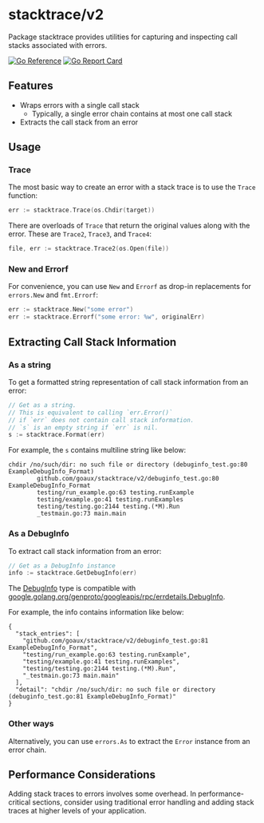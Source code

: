 # stacktrace/v2

Package stacktrace provides utilities for capturing and inspecting call stacks associated with errors.

[![Go Reference](https://pkg.go.dev/badge/github.com/goaux/stacktrace/v2.svg)](https://pkg.go.dev/github.com/goaux/stacktrace/v2)
[![Go Report Card](https://goreportcard.com/badge/github.com/goaux/stacktrace/v2)](https://goreportcard.com/report/github.com/goaux/stacktrace/v2)

## Features

- Wraps errors with a single call stack
  - Typically, a single error chain contains at most one call stack
- Extracts the call stack from an error

## Usage

### Trace

The most basic way to create an error with a stack trace is to use the `Trace` function:

```go
err := stacktrace.Trace(os.Chdir(target))
```

There are overloads of `Trace` that return the original values along with the error.
These are `Trace2`, `Trace3`, and `Trace4`:

```go
file, err := stacktrace.Trace2(os.Open(file))
```

### New and Errorf

For convenience, you can use `New` and `Errorf` as drop-in replacements for `errors.New` and `fmt.Errorf`:

```go
err := stacktrace.New("some error")
err := stacktrace.Errorf("some error: %w", originalErr)
```

## Extracting Call Stack Information

### As a string

To get a formatted string representation of call stack information from an error:

```go
// Get as a string.
// This is equivalent to calling `err.Error()`
// if `err` does not contain call stack information.
// `s` is an empty string if `err` is nil.
s := stacktrace.Format(err)
```

For example, the `s` contains multiline string like below:

```
chdir /no/such/dir: no such file or directory (debuginfo_test.go:80 ExampleDebugInfo_Format)
        github.com/goaux/stacktrace/v2/debuginfo_test.go:80 ExampleDebugInfo_Format
        testing/run_example.go:63 testing.runExample
        testing/example.go:41 testing.runExamples
        testing/testing.go:2144 testing.(*M).Run
        _testmain.go:73 main.main
```

### As a DebugInfo

To extract call stack information from an error:

```go
// Get as a DebugInfo instance
info := stacktrace.GetDebugInfo(err)
```

The [DebugInfo](https://pkg.go.dev/github.com/goaux/stacktrace/v2#DebugInfo) type is compatible with [google.golang.org/genproto/googleapis/rpc/errdetails.DebugInfo](https://pkg.go.dev/google.golang.org/genproto/googleapis/rpc/errdetails#DebugInfo).

For example, the info contains information like below:

```
{
  "stack_entries": [
    "github.com/goaux/stacktrace/v2/debuginfo_test.go:81 ExampleDebugInfo_Format",
    "testing/run_example.go:63 testing.runExample",
    "testing/example.go:41 testing.runExamples",
    "testing/testing.go:2144 testing.(*M).Run",
    "_testmain.go:73 main.main"
  ],
  "detail": "chdir /no/such/dir: no such file or directory (debuginfo_test.go:81 ExampleDebugInfo_Format)"
}
```

### Other ways

Alternatively, you can use `errors.As` to extract the `Error` instance from an error chain.

## Performance Considerations

Adding stack traces to errors involves some overhead. In performance-critical
sections, consider using traditional error handling and adding stack traces at
higher levels of your application.
